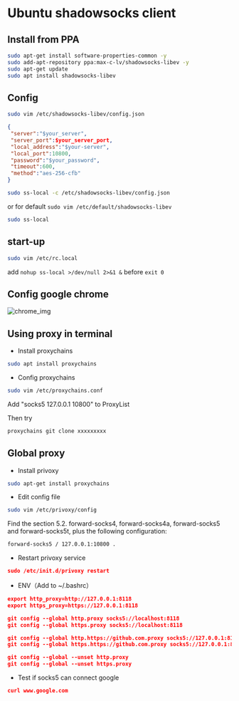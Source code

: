 # Ubuntu shadowsocks client

## Install from PPA

```bash
sudo apt-get install software-properties-common -y
sudo add-apt-repository ppa:max-c-lv/shadowsocks-libev -y
sudo apt-get update
sudo apt install shadowsocks-libev
```

## Config

```bash
sudo vim /etc/shadowsocks-libev/config.json
```

```json
{
 "server":"$your_server",
 "server_port":$your_server_port,
 "local_address":"$your-server",
 "local_port":10800,
 "password":"$your_password",
 "timeout":600,
 "method":"aes-256-cfb"
}
```

```bash
sudo ss-local -c /etc/shadowsocks-libev/config.json
```
or for default `sudo vim /etc/default/shadowsocks-libev`
```bash
sudo ss-local
```

## start-up

```bash
sudo vim /etc/rc.local
```

add `nohup ss-local >/dev/null 2>&1 &` before `exit 0`


## Config google chrome

![chrome_img](https://github.com/didibaba/shadowsocks-client-on-Ubuntu-16.04/blob/master/web/chrome.png)

## Using proxy in terminal

- Install proxychains
```bash
sudo apt install proxychains
```
- Config proxychains
```bash
sudo vim /etc/proxychains.conf
```
Add "socks5 127.0.0.1 10800" to ProxyList

Then try
```bash
proxychains git clone xxxxxxxxx
```

## Global proxy

- Install privoxy
```bash
sudo apt-get install proxychains
```

- Edit config file
```bash
sudo vim /etc/privoxy/config
```
Find the section 5.2. forward-socks4, forward-socks4a, forward-socks5 and forward-socks5t, plus the following configuration:
```bash
forward-socks5 / 127.0.0.1:10800 .
```

- Restart privoxy service
```json
sudo /etc/init.d/privoxy restart
```

- ENV（Add to ~/.bashrc）
```json
export http_proxy=http://127.0.0.1:8118
export https_proxy=https://127.0.0.1:8118
```
```json
git config --global http.proxy socks5://localhost:8118
git config --global https.proxy socks5://localhost:8118

git config --global http.https://github.com.proxy socks5://127.0.0.1:8118
git config --global https.https://github.com.proxy socks5://127.0.0.1:8118
```
```json
git config --global --unset http.proxy
git config --global --unset https.proxy
```

- Test if socks5 can connect google

```json
curl www.google.com
```
